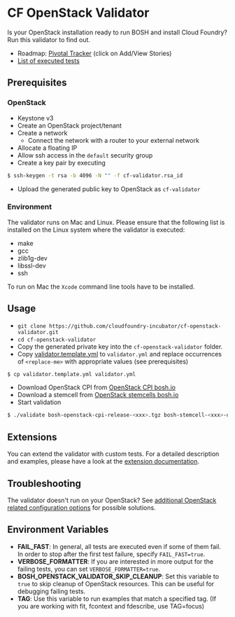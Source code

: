 # CF OpenStack Validator

Is your OpenStack installation ready to run BOSH and install Cloud Foundry? Run this validator to find out.

* Roadmap: [Pivotal Tracker](https://www.pivotaltracker.com/epic/show/2156200) (click on Add/View Stories)
* [List of executed tests](docs/list_of_executed_tests.md)

## Prerequisites

### OpenStack

* Keystone v3
* Create an OpenStack project/tenant
* Create a network
  * Connect the network with a router to your external network
* Allocate a floating IP
* Allow ssh access in the `default` security group
* Create a key pair by executing
```bash
$ ssh-keygen -t rsa -b 4096 -N "" -f cf-validator.rsa_id
```
  * Upload the generated public key to OpenStack as `cf-validator`

### Environment

The validator runs on Mac and Linux.
Please ensure that the following list is installed on the Linux system
where the validator is executed:

* make
* gcc
* zlib1g-dev
* libssl-dev
* ssh

To run on Mac the `Xcode` command line tools have to be installed.

## Usage

* `git clone https://github.com/cloudfoundry-incubator/cf-openstack-validator.git`
* `cd cf-openstack-validator`
* Copy the generated private key into the `cf-openstack-validator` folder.
* Copy [validator.template.yml](validator.template.yml) to `validator.yml` and replace occurrences of `<replace-me>` with appropriate values (see prerequisites)
```bash
$ cp validator.template.yml validator.yml
```
* Download OpenStack CPI from [OpenStack CPI bosh.io](http://bosh.io/releases/github.com/cloudfoundry-incubator/bosh-openstack-cpi-release?all=1)
* Download a stemcell from [OpenStack stemcells bosh.io](http://bosh.io/stemcells/bosh-openstack-kvm-ubuntu-trusty-go_agent)
* Start validation
```bash
$ ./validate bosh-openstack-cpi-release-<xxx>.tgz bosh-stemcell-<xxx>-openstack-kvm-ubuntu-trusty-go_agent.tgz validator.yml [<working-dir>]
```

## Extensions

You can extend the validator with custom tests. For a detailed description and examples, please have a look at the [extension documentation](./docs/extensions.md).

## Troubleshooting
The validator doesn't run on your OpenStack? See [additional OpenStack related configuration options](docs/openstack_configurations.md) for possible solutions.

## Environment Variables
* **FAIL_FAST**: In general, all tests are executed even if some of them fail. In order to stop after the first test failure, specify `FAIL_FAST=true`.
* **VERBOSE_FORMATTER**: If you are interested in more output for the failing tests, you can set `VERBOSE_FORMATTER=true`.
* **BOSH_OPENSTACK_VALIDATOR_SKIP_CLEANUP**: Set this variable to `true` to skip cleanup of OpenStack resources. This can be useful for debugging failing tests.
* **TAG**: Use this variable to run examples that match a specified tag. (If you are working with fit, fcontext and fdescribe, use TAG=focus)
